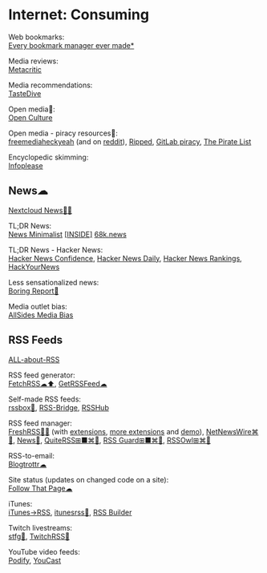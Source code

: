 # Internet: Consuming

Web bookmarks:  
[Every bookmark manager ever made*](https://bookmarkos.com/every-bookmark-manager-ever-made)

Media reviews:  
[Metacritic](https://www.metacritic.com/)

Media recommendations:  
[TasteDive](https://tastedive.com/)

Open media💩:  
[Open Culture](https://www.openculture.com/)

Open media - piracy resources💩:  
[freemediaheckyeah](https://fmhy.net/) (and on [reddit](https://old.reddit.com/r/FREEMEDIAHECKYEAH/wiki/index)),
[Ripped](https://ripped.guide/),
[GitLab piracy](https://gitlab.com/piracy/piracy),
[The Pirate List](https://thepiratelist.com/)

Encyclopedic skimming:  
[Infoplease](https://www.infoplease.com/)

## News☁

[Nextcloud News💾🤖](https://apps.nextcloud.com/apps/news)

TL;DR News:  
[News Minimalist](https://www.newsminimalist.com/)
[[INSIDE]](https://inside.com/)
[68k.news](http://68k.news/)

TL;DR News - Hacker News:  
[Hacker News Confidence](http://hn.elijames.org/),
[Hacker News Daily](https://www.daemonology.net/hn-daily/),
[Hacker News Rankings](https://hnrankings.info/),
[HackYourNews](https://hackyournews.com/)

Less sensationalized news:  
[Boring Report🍎](https://www.boringreport.org/)

Media outlet bias:  
[AllSides Media Bias](https://www.allsides.com/media-bias)

## RSS Feeds

[ALL-about-RSS](https://github.com/AboutRSS/ALL-about-RSS)

RSS feed generator:  
[FetchRSS☁⬆️](https://fetchrss.com/),
[GetRSSFeed☁](https://getrssfeed.com/)

Self-made RSS feeds:  
[rssbox💾](https://github.com/stefansundin/rssbox),
[RSS-Bridge](https://rss-bridge.org/bridge01/),
[RSSHub](https://docs.rsshub.app/)

RSS feed manager:  
[FreshRSS💾🤖](https://freshrss.org/) (with [extensions](https://github.com/harleypig/FreshRSS-extensions), [more extensions](https://github.com/cn-tools/cntools_FreshRssExtensions) and [demo](https://demo.freshrss.org/i/?rid=65834a6431fb4)),
[NetNewsWire⌘🍎](https://netnewswire.com/),
[News🤖](https://f-droid.org/packages/co.appreactor.news/),
[QuiteRSS⊞■⌘🐧](https://quiterss.org/),
[RSS Guard⊞■⌘🐧](https://github.com/martinrotter/rssguard),
[RSSOwl⊞⌘🐧](https://www.rssowl.org/)

RSS-to-email:  
[Blogtrottr☁](https://blogtrottr.com)

Site status (updates on changed code on a site):  
[Follow That Page☁](https://www.followthatpage.com/)

iTunes:  
[iTunes→RSS](https://podshows.fr/itunesrss),
[itunesrss💾](https://github.com/gromnitsky/itunesrss),
[RSS Builder](https://rss.applemarketingtools.com/)

Twitch livestreams:  
[stfg💾](https://github.com/m3taas/stfg),
[TwitchRSS💾](https://github.com/lzeke0/TwitchRSS)

YouTube video feeds:  
[Podify](https://www.podify.org/),
[YouCast](http://youcast.i3arnon.com/)
